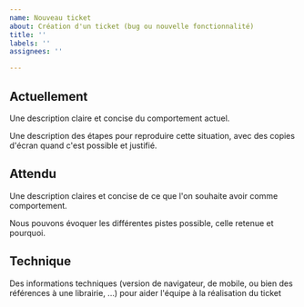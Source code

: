 ```yaml
---
name: Nouveau ticket
about: Création d'un ticket (bug ou nouvelle fonctionnalité)
title: ''
labels: ''
assignees: ''

---
```


## Actuellement

Une description claire et concise du comportement actuel.

Une description des étapes pour reproduire cette situation, avec des copies d'écran quand c'est possible et justifié.

## Attendu

Une description claires et concise de ce que l'on souhaite avoir comme comportement.

Nous pouvons évoquer les différentes pistes possible, celle retenue et pourquoi.

## Technique

Des informations techniques (version de navigateur, de mobile, ou bien des références à une librairie, ...) pour aider l'équipe à la réalisation du ticket

